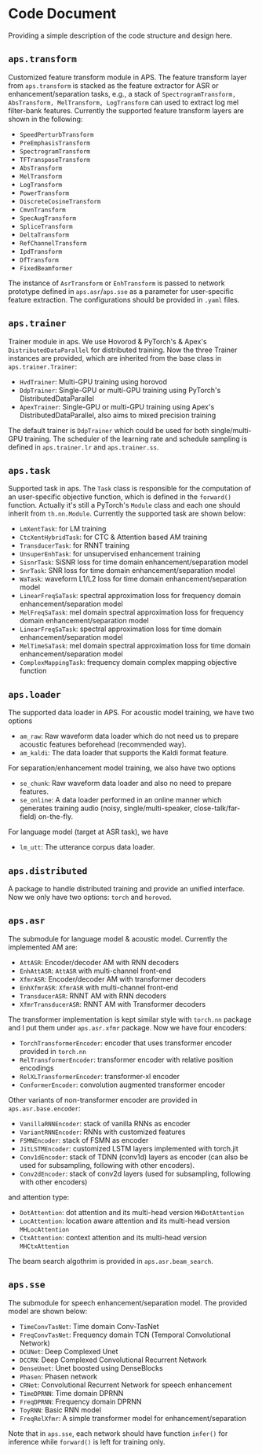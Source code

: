 # Code Document

Providing a simple description of the code structure and design here.

## `aps.transform`

Customized feature transform module in APS. The feature transform layer from `aps.transform` is stacked as the feature extractor for ASR or enhancement/separation tasks, e.g., a stack of `SpectrogramTransform, AbsTransform, MelTransform, LogTransform` can used to extract log mel filter-bank features. Currently the supported feature transform layers are shown in the following:

* `SpeedPerturbTransform`
* `PreEmphasisTransform`
* `SpectrogramTransform`
* `TFTransposeTransform`
* `AbsTransform`
* `MelTransform`
* `LogTransform`
* `PowerTransform`
* `DiscreteCosineTransform`
* `CmvnTransform`
* `SpecAugTransform`
* `SpliceTransform`
* `DeltaTransform`
* `RefChannelTransform`
* `IpdTransform`
* `DfTransform`
* `FixedBeamformer`

The instance of `AsrTransform` or `EnhTransform` is passed to network prototype defined in `aps.asr`/`aps.sse` as a parameter for user-specific feature extraction. The configurations should be provided in `.yaml` files.

## `aps.trainer`

Trainer module in aps. We use Hovorod & PyTorch's & Apex's `DistributedDataParallel` for distributed training. Now the three Trainer instances are provided, which are inherited from the base class in `aps.trainer.Trainer`:

* `HvdTrainer`: Multi-GPU training using horovod
* `DdpTrainer`: Single-GPU or multi-GPU training using PyTorch's DistributedDataParallel
* `ApexTrainer`: Single-GPU or multi-GPU training using Apex's DistributedDataParallel, also aims to mixed precision training

The default trainer is `DdpTrainer` which could be used for both single/multi-GPU training. The scheduler of the learning rate and schedule sampling is defined in `aps.trainer.lr` and `aps.trainer.ss`.

## `aps.task`

Supported task in aps. The `Task` class is responsible for the computation of an user-specific objective function, which is defined in the `forward()` function. Actually it's still a PyTorch's `Module` class and each one should inherit from `th.nn.Module`. Currently the supported task are shown below:

* `LmXentTask`: for LM training
* `CtcXentHybridTask`: for CTC & Attention based AM training
* `TransducerTask`: for RNNT training
* `UnsuperEnhTask`: for unsupervised enhancement training
* `SisnrTask`: SiSNR loss for time domain enhancement/separation model
* `SnrTask`: SNR loss for time domain enhancement/separation model
* `WaTask`: waveform L1/L2 loss for time domain enhancement/separation model
* `LinearFreqSaTask`:  spectral approximation loss for frequency domain enhancement/separation model
* `MelFreqSaTask`: mel domain spectral approximation loss for frequency domain enhancement/separation model
* `LinearFreqSaTask`: spectral approximation loss for time domain enhancement/separation model
* `MelTimeSaTask`: mel domain spectral approximation loss for time domain enhancement/separation model
* `ComplexMappingTask`: frequency domain complex mapping objective function

## `aps.loader`

The supported data loader in APS. For acoustic model training, we have two options

* `am_raw`: Raw waveform data loader which do not need us to prepare acoustic features beforehead (recommended way).
* `am_kaldi`: The data loader that supports the Kaldi format feature.

For separation/enhancement model training, we also have two options

* `se_chunk`: Raw waveform data loader and also no need to prepare features.
* `se_online`: A data loader performed in an online manner which generates training audio (noisy, single/multi-speaker, close-talk/far-field) on-the-fly.

For language model (target at ASR task), we have

* `lm_utt`: The utterance corpus data loader.

## `aps.distributed`

A package to handle distributed training and provide an unified interface. Now we only have two options: `torch` and `horovod`.

## `aps.asr`

The submodule for language model & acoustic model. Currently the implemented AM are:

* `AttASR`: Encoder/decoder AM with RNN decoders
* `EnhAttASR`: `AttASR` with multi-channel front-end
* `XfmrASR`: Encoder/decoder AM with transformer decoders
* `EnhXfmrASR`: `XfmrASR` with multi-channel front-end
* `TransducerASR`: RNNT AM with RNN decoders
* `XfmrTransducerASR`: RNNT AM with Transformer decoders

The transformer implementation is kept similar style with `torch.nn` package and I put them under `aps.asr.xfmr` package. Now we have four encoders:

* `TorchTransformerEncoder`: encoder that uses transformer encoder provided in `torch.nn`
* `RelTransformerEncoder`: transformer encoder with relative position encodings
* `RelXLTransformerEncoder`: transformer-xl encoder
* `ConformerEncoder`: convolution augmented transformer encoder

Other variants of non-transformer encoder are provided in `aps.asr.base.encoder`:

* `VanillaRNNEncoder`: stack of vanilla RNNs as encoder
* `VariantRNNEncoder`: RNNs with customized features
* `FSMNEncoder`: stack of FSMN as encoder
* `JitLSTMEncoder`: customized LSTM layers implemented with torch.jit
* `Conv1dEncoder`: stack of TDNN (conv1d) layers as encoder (can also be used for subsampling, following with other encoders).
* `Conv2dEncoder`: stack of conv2d layers (used for subsampling, following with other encoders)

and attention type:
* `DotAttention`: dot attention and its multi-head version `MHDotAttention`
* `LocAttention`: location aware attention and its multi-head version `MHLocAttention`
* `CtxAttention`: context attention and its multi-head version `MHCtxAttention`

The beam search algothrim is provided in `aps.asr.beam_search`.

## `aps.sse`

The submodule for speech enhancement/separation model. The provided model are shown below:

* `TimeConvTasNet`: Time domain Conv-TasNet
* `FreqConvTasNet`: Frequency domain TCN (Temporal Convolutional Network)
* `DCUNet`: Deep Complexed Unet
* `DCCRN`: Deep Complexed Convolutional Recurrent Network
* `DenseUnet`: Unet boosted using DenseBlocks
* `Phasen`: Phasen network
* `CRNet`: Convolutional Recurrent Network for speech enhancement
* `TimeDPRNN`: Time domain DPRNN
* `FreqDPRNN`: Frequency domain DPRNN
* `ToyRNN`: Basic RNN model
* `FreqRelXfmr`: A simple transformer model for enhancement/separation

Note that in `aps.sse`, each network should have function `infer()` for inference while `forward()` is left for training only.
